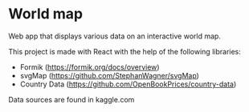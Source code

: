 # World map
Web app that displays various data on an interactive world map.

This project is made with React with the help of the following libraries:
* Formik (https://formik.org/docs/overview)
* svgMap (https://github.com/StephanWagner/svgMap)
* Country Data (https://github.com/OpenBookPrices/country-data)

Data sources are found in kaggle.com